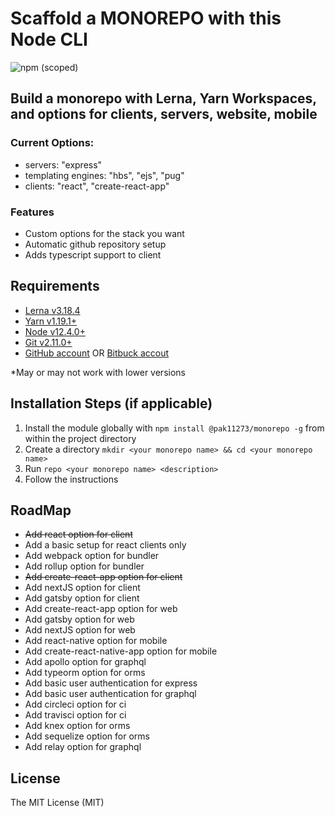 # Scaffold a MONOREPO with this Node CLI

![npm (scoped)](https://img.shields.io/npm/v/@pak11273/monorepo)

## Build a monorepo with Lerna, Yarn Workspaces, and options for clients, servers, website, mobile

### Current Options:

- servers: "express"
- templating engines: "hbs", "ejs", "pug"
- clients: "react", "create-react-app"

### Features

- Custom options for the stack you want
- Automatic github repository setup
- Adds typescript support to client

## Requirements

- [Lerna v3.18.4](https://lerna.js.org/)
- [Yarn v1.19.1+](https://classic.yarnpkg.com/en/docs/install#windows-stable)
- [Node v12.4.0+](http://nodejs.org/)
- [Git v2.11.0+](https://git-scm.com/)
- [GitHub account](https://github.com/) OR [Bitbuck accout](https://bitbucket.org)

\*May or may not work with lower versions

## Installation Steps (if applicable)

1. Install the module globally with `npm install @pak11273/monorepo -g` from within the project directory
2. Create a directory `mkdir <your monorepo name> && cd <your monorepo name>`
3. Run `repo <your monorepo name> <description>`
4. Follow the instructions

## RoadMap

- ~~Add react option for client~~
- Add a basic setup for react clients only
- Add webpack option for bundler
- Add rollup option for bundler
- ~~Add create-react-app option for client~~
- Add nextJS option for client
- Add gatsby option for client
- Add create-react-app option for web
- Add gatsby option for web
- Add nextJS option for web
- Add react-native option for mobile
- Add create-react-native-app option for mobile
- Add apollo option for graphql
- Add typeorm option for orms
- Add basic user authentication for express
- Add basic user authentication for graphql
- Add circleci option for ci
- Add travisci option for ci
- Add knex option for orms
- Add sequelize option for orms
- Add relay option for graphql

## License

The MIT License (MIT)
